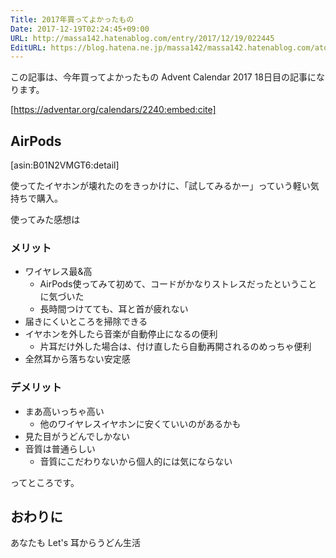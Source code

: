 ```yaml
---
Title: 2017年買ってよかったもの
Date: 2017-12-19T02:24:45+09:00
URL: http://massa142.hatenablog.com/entry/2017/12/19/022445
EditURL: https://blog.hatena.ne.jp/massa142/massa142.hatenablog.com/atom/entry/8599973812327838233
---
```


この記事は、今年買ってよかったもの Advent Calendar 2017 18日目の記事になります。

[https://adventar.org/calendars/2240:embed:cite]

## AirPods

[asin:B01N2VMGT6:detail]

使ってたイヤホンが壊れたのをきっかけに、「試してみるかー」っていう軽い気持ちで購入。

使ってみた感想は

### メリット

+ ワイヤレス最&高
    + AirPods使ってみて初めて、コードがかなりストレスだったということに気づいた
    + 長時間つけてても、耳と首が疲れない
+ 届きにくいところを掃除できる
+ イヤホンを外したら音楽が自動停止になるの便利
    + 片耳だけ外した場合は、付け直したら自動再開されるのめっちゃ便利
+ 全然耳から落ちない安定感

### デメリット
+ まあ高いっちゃ高い
     + 他のワイヤレスイヤホンに安くていいのがあるかも
+ 見た目がうどんでしかない
+ 音質は普通らしい
    + 音質にこだわりないから個人的には気にならない

ってところです。

## おわりに

あなたも Let's 耳からうどん生活

